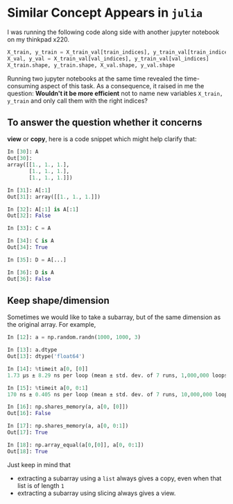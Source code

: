 # Similar Concept Appears in <code>julia</code>
I was running the following code along side with another jupyter notebook on my thinkpad x220.

```python
X_train, y_train = X_train_val[train_indices], y_train_val[train_indices]
X_val, y_val = X_train_val[val_indices], y_train_val[val_indices]
X_train.shape, y_train.shape, X_val.shape, y_val.shape
```
Running two jupyter notebooks at the same time revealed the time-consuming aspect of this task.
As a consequence, it raised in me the question: <b>Wouldn't it be more efficient</b> not to name
new variables <code>X\_train, y\_train</code> and only call them with the right indices?

## To answer the question whether it concerns
<b>view</b> or <b>copy</b>, here is a code snippet which might help clarify that:

```python
In [30]: A
Out[30]:
array([[1., 1., 1.],
       [1., 1., 1.],
       [1., 1., 1.]])

In [31]: A[:1]
Out[31]: array([[1., 1., 1.]])

In [32]: A[:1] is A[:1]
Out[32]: False

In [33]: C = A

In [34]: C is A
Out[34]: True

In [35]: D = A[...]

In [36]: D is A
Out[36]: False

```



## Keep shape/dimension
Sometimes we would like to take a subarray, but of the same
dimension as the original array. For example,
```python
In [12]: a = np.random.randn(1000, 1000, 3)

In [13]: a.dtype
Out[13]: dtype('float64')

In [14]: %timeit a[0, [0]]
1.73 µs ± 8.29 ns per loop (mean ± std. dev. of 7 runs, 1,000,000 loops each)

In [15]: %timeit a[0, 0:1]
170 ns ± 0.405 ns per loop (mean ± std. dev. of 7 runs, 10,000,000 loops each)

In [16]: np.shares_memory(a, a[0, [0]])
Out[16]: False

In [17]: np.shares_memory(a, a[0, 0:1])
Out[17]: True

In [18]: np.array_equal(a[0,[0]], a[0, 0:1])
Out[18]: True
```

Just keep in mind that
- extracting a subarray using a `list` always gives a copy, even when that list is of length `1`
- extracting a subarray using slicing always gives a view.
